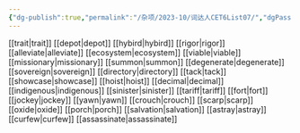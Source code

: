 ```yaml
---
{"dg-publish":true,"permalink":"/杂项/2023-10/词达人CET6List07/","dgPassFrontmatter":true}
---
```


[[trait\|trait]]
[[depot\|depot]]
[[hybird\|hybird]]
[[rigor\|rigor]]
[[alleviate\|alleviate]]
[[ecosystem\|ecosystem]]
[[viable\|viable]]
[[missionary\|missionary]]
[[summon\|summon]]
[[degenerate\|degenerate]]
[[sovereign\|sovereign]]
[[directory\|directory]]
[[tack\|tack]]
[[showcase\|showcase]]
[[hoist\|hoist]]
[[decimal\|decimal]]
[[indigenous\|indigenous]]
[[sinister\|sinister]]
[[tariff\|tariff]]
[[fort\|fort]]
[[jockey\|jockey]]
[[yawn\|yawn]]
[[crouch\|crouch]]
[[scarp\|scarp]]
[[oxide\|oxide]]
[[porch\|porch]]
[[salvation\|salvation]]
[[astray\|astray]]
[[curfew\|curfew]]
[[assassinate\|assassinate]]
